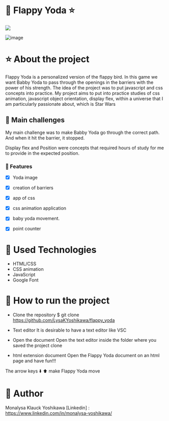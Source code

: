 
# :dart: Flappy Yoda :star:


<img src="/img/Flappy_Yoda_game.gif"/>



![image](https://github.com/LysaKYoshikawa/flappy_yoda/assets/64383080/7ec9c85d-faec-4eb6-8214-1e75739a2d24)
  #  :star: About the project

Flappy Yoda is a personalized version of the flappy bird. In this game we want Babby Yoda to pass through the openings in the barriers with the power of his strength.
The idea of ​​the project was to put javascript and css concepts into practice.
My project aims to put into practice studies of css animation, javascript object orientation, display flex, within a universe that I am particularly passionate about, which is Star Wars

## :rocket: Main challenges

My main challenge was to make Babby Yoda go through the correct path. And when it hit the barrier, it stopped.

Display flex and Position were concepts that required hours of study for me to provide in the expected position.


### :loudspeaker: Features

- [x] Yoda image
- [x] creation of barriers
- [x] app of css
- [x] css animation application
- [x] baby yoda movement.
- [x] point counter


# :pushpin: Used Technologies

- HTML/CSS
- CSS animation
- JavaScript
- Google Font


# :pushpin: How to run the project

  - Clone the repository
  $ git clone <https://github.com/LysaKYoshikawa/flappy_yoda>
  
  - Text editor
  It is desirable to have a text editor like VSC
  
  - Open the document
  Open the text editor inside the folder where you saved the project clone
  
  - html extension document
  Open the Flappy Yoda document on an html page and have fun!!!

  The arrow keys :arrow_down: :arrow_up: make Flappy Yoda move

# :pushpin: Author
Monalysa Klauck Yoshikawa
[Linkedin] : <https://www.linkedin.com/in/monalysa-yoshikawa/>
